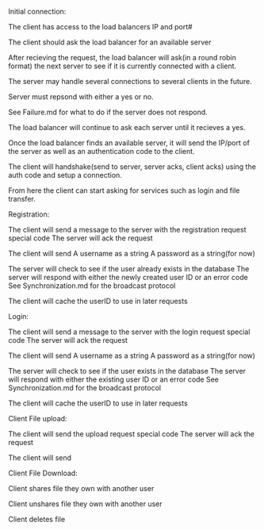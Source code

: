 Initial connection:

The client has access to the load balancers IP and port#

The client should ask the load balancer for an available server

After recieving the request, the load balancer will ask(in a round robin format) the next server to see if it is currently connected with a client. 

The server may handle several connections to several clients in the future.

Server must repsond with either a yes or no. 

See Failure.md for what to do if the server does not respond.

The load balancer will continue to ask each server until it recieves a yes.

Once the load balancer finds an available server, it will send the IP/port of the server as well as an authentication code to the client.

The client will handshake(send to server, server acks, client acks) using the auth code and setup a connection.

From here the client can start asking for services such as login and file transfer.


Registration:

The client will send a message to the server with the registration request special code
The server will ack the request

The client will send
A username as a string
A password as a string(for now)

The server will check to see if the user already exists in the database
The server will respond with either the newly created user ID or an error code
See Synchronization.md for the broadcast protocol

The client will cache the userID to use in later requests

Login:

The client will send a message to the server with the login request special code
The server will ack the request

The client will send
A username as a string
A password as a string(for now)

The server will check to see if the user exists in the database
The server will respond with either the existing user ID or an error code
See Synchronization.md for the broadcast protocol

The client will cache the userID to use in later requests

Client File upload:

The client will send the upload request special code
The server will ack the request

The client will send

Client File Download:

Client shares file they own with another user

Client unshares file they own with another user

Client deletes file




